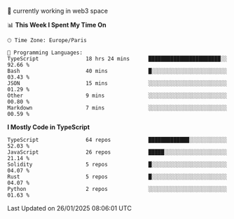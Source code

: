 🔭 currently working in web3 space

<!--START_SECTION:waka-->
📊 **This Week I Spent My Time On** 

```text
🕑︎ Time Zone: Europe/Paris

💬 Programming Languages: 
TypeScript               18 hrs 24 mins      ███████████████████████░░   92.66 % 
Bash                     40 mins             █░░░░░░░░░░░░░░░░░░░░░░░░   03.43 % 
JSON                     15 mins             ░░░░░░░░░░░░░░░░░░░░░░░░░   01.29 % 
Other                    9 mins              ░░░░░░░░░░░░░░░░░░░░░░░░░   00.80 % 
Markdown                 7 mins              ░░░░░░░░░░░░░░░░░░░░░░░░░   00.59 % 
```

**I Mostly Code in TypeScript** 

```text
TypeScript               64 repos            █████████████░░░░░░░░░░░░   52.03 % 
JavaScript               26 repos            █████░░░░░░░░░░░░░░░░░░░░   21.14 % 
Solidity                 5 repos             █░░░░░░░░░░░░░░░░░░░░░░░░   04.07 % 
Rust                     5 repos             █░░░░░░░░░░░░░░░░░░░░░░░░   04.07 % 
Python                   2 repos             ░░░░░░░░░░░░░░░░░░░░░░░░░   01.63 % 
```




 Last Updated on 26/01/2025 08:06:01 UTC
<!--END_SECTION:waka-->
